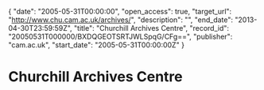 {
  "date": "2005-05-31T00:00:00", 
  "open_access": true, 
  "target_url": "http://www.chu.cam.ac.uk/archives/", 
  "description": "", 
  "end_date": "2013-04-30T23:59:59Z", 
  "title": "Churchill Archives Centre", 
  "record_id": "20050531T000000/BXDQGEOTSRTJWLSpqG/CFg==", 
  "publisher": "cam.ac.uk", 
  "start_date": "2005-05-31T00:00:00Z"
}

# Churchill Archives Centre

